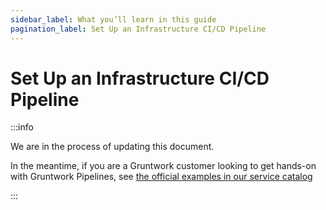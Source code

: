 ```yaml
---
sidebar_label: What you’ll learn in this guide
pagination_label: Set Up an Infrastructure CI/CD Pipeline
---
```


# Set Up an Infrastructure CI/CD Pipeline

:::info

We are in the process of updating this document. 

In the meantime, if you are a Gruntwork customer looking to get hands-on with Gruntwork Pipelines, see [the official examples in our service catalog](https://github.com/tnn-tnn-tnn-tnn-tnn-gruntwork-io/terraform-aws-service-catalog/tree/master/examples/for-learning-and-testing/gruntwork-pipelines)

:::


<!-- ##DOCS-SOURCER-START
{
  "sourcePlugin": "local-copier",
  "hash": "27d9d37b06e4fca1b2da565d1069829e"
}
##DOCS-SOURCER-END -->
